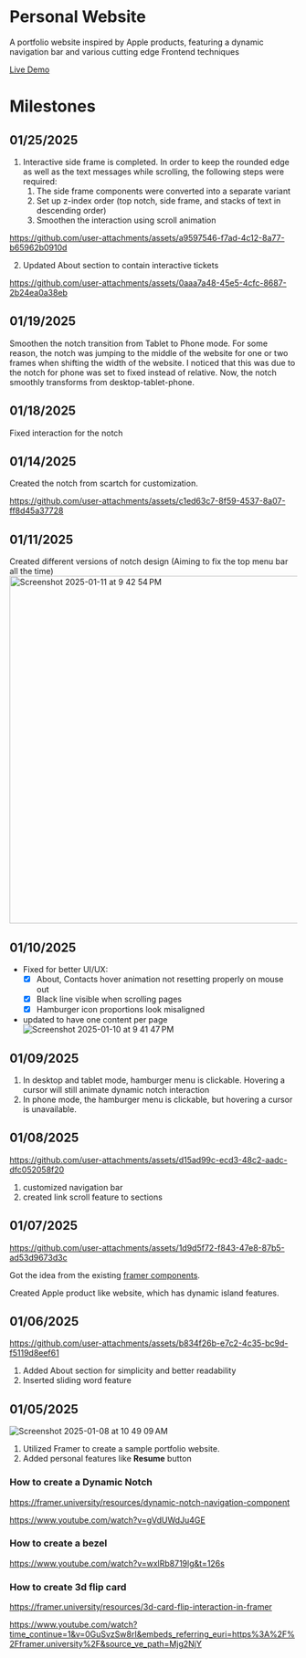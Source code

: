 # Personal Website

A portfolio website inspired by Apple products, featuring a dynamic navigation bar and various cutting edge Frontend techniques

[Live Demo](https://spectacular-arrow-048512.framer.app)

# Milestones
## 01/25/2025
1. Interactive side frame is completed. In order to keep the rounded edge as well as the text messages while scrolling, the following steps were required:
    1. The side frame components were converted into a separate variant
    2. Set up z-index order (top notch, side frame, and stacks of text in descending order)
    3. Smoothen the interaction using scroll animation


https://github.com/user-attachments/assets/a9597546-f7ad-4c12-8a77-b65962b0910d

2. Updated About section to contain interactive tickets


https://github.com/user-attachments/assets/0aaa7a48-45e5-4cfc-8687-2b24ea0a38eb



## 01/19/2025
Smoothen the notch transition from Tablet to Phone mode. For some reason, the notch was jumping to the middle of the website for one or two frames when shifting the width of the website. I noticed that this was due to the notch for phone was set to fixed instead of relative. Now, the notch smoothly transforms from desktop-tablet-phone.

## 01/18/2025
Fixed interaction for the notch

## 01/14/2025
Created the notch from scartch for customization. 

https://github.com/user-attachments/assets/c1ed63c7-8f59-4537-8a07-ff8d45a37728


## 01/11/2025
Created different versions of notch design (Aiming to fix the top menu bar all the time)
<img width="609" alt="Screenshot 2025-01-11 at 9 42 54 PM" src="https://github.com/user-attachments/assets/27ff18f3-22b0-4e19-af8e-43ba38e0da46" />

## 01/10/2025
- Fixed for better UI/UX:
  - [x] About, Contacts hover animation not resetting properly on mouse out
  - [x] Black line visible when scrolling pages
  - [x] Hamburger icon proportions look misaligned
- updated to have one content per page
![Screenshot 2025-01-10 at 9 41 47 PM](https://github.com/user-attachments/assets/379a4003-76b2-4657-925f-10ce042baef2)

## 01/09/2025
1. In desktop and tablet mode, hamburger menu is clickable. Hovering a cursor will still animate dynamic notch interaction
3. In phone mode, the hamburger menu is clickable, but hovering a cursor is unavailable.

## 01/08/2025
https://github.com/user-attachments/assets/d15ad99c-ecd3-48c2-aadc-dfc052058f20

1. customized navigation bar
2. created link scroll feature to sections

## 01/07/2025
https://github.com/user-attachments/assets/1d9d5f72-f843-47e8-87b5-ad53d9673d3c

Got the idea from the existing [framer components](https://framer.university/resources/dynamic-notch-navigation-component).

Created Apple product like website, which has dynamic island features.

## 01/06/2025
https://github.com/user-attachments/assets/b834f26b-e7c2-4c35-bc9d-f5119d8eef61
1. Added About section for simplicity and better readability
2. Inserted sliding word feature

## 01/05/2025
![Screenshot 2025-01-08 at 10 49 09 AM](https://github.com/user-attachments/assets/e8656b46-6273-491e-83b8-174d3e89b75e)

1. Utilized Framer to create a sample portfolio website. 
2. Added personal features like **Resume** button

### How to create a Dynamic Notch
https://framer.university/resources/dynamic-notch-navigation-component

https://www.youtube.com/watch?v=gVdUWdJu4GE

### How to create a bezel
https://www.youtube.com/watch?v=wxlRb8719lg&t=126s

### How to create 3d flip card
https://framer.university/resources/3d-card-flip-interaction-in-framer

https://www.youtube.com/watch?time_continue=1&v=0GuSvzSw8rI&embeds_referring_euri=https%3A%2F%2Fframer.university%2F&source_ve_path=Mjg2NjY
